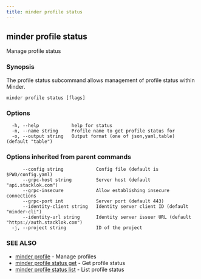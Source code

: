 ```yaml
---
title: minder profile status
---
```

## minder profile status

Manage profile status

### Synopsis

The profile status subcommand allows management of profile status within Minder.

```
minder profile status [flags]
```

### Options

```
  -h, --help            help for status
  -n, --name string     Profile name to get profile status for
  -o, --output string   Output format (one of json,yaml,table) (default "table")
```

### Options inherited from parent commands

```
      --config string            Config file (default is $PWD/config.yaml)
      --grpc-host string         Server host (default "api.stacklok.com")
      --grpc-insecure            Allow establishing insecure connections
      --grpc-port int            Server port (default 443)
      --identity-client string   Identity server client ID (default "minder-cli")
      --identity-url string      Identity server issuer URL (default "https://auth.stacklok.com")
  -j, --project string           ID of the project
```

### SEE ALSO

* [minder profile](minder_profile.md)	 - Manage profiles
* [minder profile status get](minder_profile_status_get.md)	 - Get profile status
* [minder profile status list](minder_profile_status_list.md)	 - List profile status

